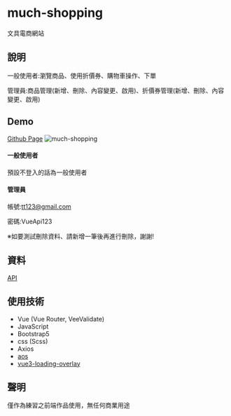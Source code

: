 # much-shopping

文具電商網站

## 說明

一般使用者:瀏覽商品、使用折價券、購物車操作、下單     

管理員:商品管理(新增、刪除、內容變更、啟用)、折價券管理(新增、刪除、內容變更、啟用)

## Demo
[Github Page](https://mochitr.github.io/much-shopping/#/)
![much-shopping](https://imgur.com/Bhr1Gcu.png)

#### 一般使用者
預設不登入的話為一般使用者
#### 管理員
帳號:tt123@gmail.com   

密碼:VueApi123   

※如要測試刪除資料、請新增一筆後再進行刪除，謝謝!  


## 資料

[API](https://github.com/hexschool/vue3-course-api-wiki/wiki/%E7%99%BB%E5%85%A5%E5%8F%8A%E9%A9%97%E8%AD%89)


## 使用技術
+ Vue (Vue Router, VeeValidate)
+ JavaScript
+ Bootstrap5
+ css (Scss)
+ Axios
+ [aos](https://github.com/michalsnik/aos)
+ [vue3-loading-overlay](https://www.npmjs.com/package/vue3-loading-overlay)


## 聲明
僅作為練習之前端作品使用，無任何商業用途
